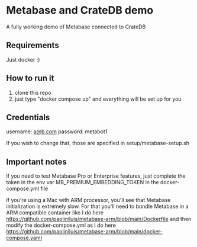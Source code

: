 # Metabase and CrateDB demo

A fully working demo of Metabase connected to CrateDB

## Requirements

Just docker :)

## How to run it

1) clone this repo
2) just type "docker compose up" and everything will be set up for you

## Credentials

username: a@b.com
password: metabot1

If you wish to change that, those are specified in setup/metabase-setup.sh

## Important notes

If you need to test Metabase Pro or Enterprise features, just complete the token in the env var MB_PREMIUM_EMBEDDING_TOKEN in the docker-compose.yml file

If you're using a Mac with ARM processor, you'll see that Metabase initialization is extremely slow. For that you'll need to bundle Metabase in a ARM compatible container like I do here https://github.com/paoliniluis/metabase-arm/blob/main/Dockerfile and then modify the docker-compose.yml as I do here https://github.com/paoliniluis/metabase-arm/blob/main/docker-compose.yaml